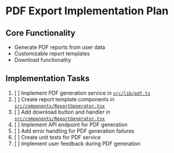 # PDF Export Implementation Plan

## Core Functionality
- Generate PDF reports from user data
- Customizable report templates
- Download functionality

## Implementation Tasks
1. [ ] Implement PDF generation service in [`src/lib/pdf.ts`](src/lib/pdf.ts)
2. [ ] Create report template components in [`src/components/ReportGenerator.tsx`](src/components/ReportGenerator.tsx)
3. [ ] Add download button and handler in [`src/components/ReportGenerator.tsx`](src/components/ReportGenerator.tsx)
4. [ ] Implement API endpoint for PDF generation
5. [ ] Add error handling for PDF generation failures
6. [ ] Create unit tests for PDF service
7. [ ] Implement user feedback during PDF generation